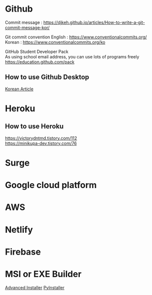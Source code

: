 # Github

Commit message : https://djkeh.github.io/articles/How-to-write-a-git-commit-message-kor/

Git commit convention
English : https://www.conventionalcommits.org/
Korean : https://www.conventionalcommits.org/ko

GitHub Student Developer Pack  
As using school email address, you can use lots of programs freely  
https://education.github.com/pack

## How to use Github Desktop
[Korean Article](https://medium.com/@artandplay/github-desktopa-손쉽게-코드-관리하는-법-fd57af5a136a)

# Heroku
## How to use Heroku
https://victorydntmd.tistory.com/112  
https://minikupa-dev.tistory.com/76


# Surge

# Google cloud platform

# AWS

# Netlify

# Firebase

# MSI or EXE Builder
[Advanced Installer](https://www.advancedinstaller.com/)
[PyInstaller](https://github.com/pyinstaller/pyinstaller)
